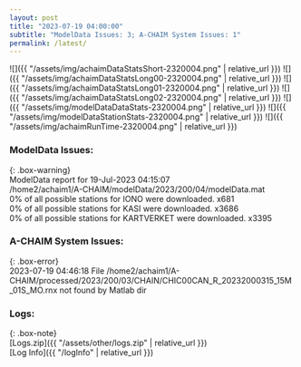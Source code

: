 ```yaml
---
layout: post
title: "2023-07-19 04:00:00"
subtitle: "ModelData Issues: 3; A-CHAIM System Issues: 1"
permalink: /latest/
---
```


![]({{ "/assets/img/achaimDataStatsShort-2320004.png" | relative_url }})
![]({{ "/assets/img/achaimDataStatsLong00-2320004.png" | relative_url }})
![]({{ "/assets/img/achaimDataStatsLong01-2320004.png" | relative_url }})
![]({{ "/assets/img/achaimDataStatsLong02-2320004.png" | relative_url }})
![]({{ "/assets/img/modelDataDataStats-2320004.png" | relative_url }})
![]({{ "/assets/img/modelDataStationStats-2320004.png" | relative_url }})
![]({{ "/assets/img/achaimRunTime-2320004.png" | relative_url }})


### ModelData Issues:  
  
{: .box-warning}  
 ModelData report for 19-Jul-2023 04:15:07   
 /home2/achaim1/A-CHAIM/modelData/2023/200/04/modelData.mat   
 0% of all possible stations for IONO were downloaded. x681   
 0% of all possible stations for KASI were downloaded. x3686   
 0% of all possible stations for KARTVERKET were downloaded. x3395   
  
### A-CHAIM System Issues:  
  
{: .box-error}  
2023-07-19 04:46:18 File /home2/achaim1/A-CHAIM/processed/2023/200/03/CHAIN/CHIC00CAN_R_20232000315_15M_01S_MO.rnx not found by Matlab dir  

### Logs:  
  
{: .box-note}  
[Logs.zip]({{ "/assets/other/logs.zip" | relative_url }})  
[Log Info]({{ "/logInfo" | relative_url }})  
